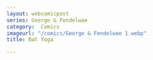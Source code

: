 ```yaml
---
layout: webcomicpost
series: George & Fendelwae
category:  Comics
imageurl: "/comics/George & Fendelwae 1.webp"
title: Bat Yoga

---
```

